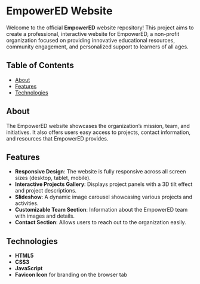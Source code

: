 # EmpowerED Website

Welcome to the official **EmpowerED** website repository! This project aims to create a professional, interactive website for EmpowerED, a non-profit organization focused on providing innovative educational resources, community engagement, and personalized support to learners of all ages.


## Table of Contents

- [About](#about)
- [Features](#features)
- [Technologies](#technologies)

## About

The EmpowerED website showcases the organization’s mission, team, and initiatives. It also offers users easy access to projects, contact information, and resources that EmpowerED provides.

## Features

- **Responsive Design**: The website is fully responsive across all screen sizes (desktop, tablet, mobile).
- **Interactive Projects Gallery**: Displays project panels with a 3D tilt effect and project descriptions.
- **Slideshow**: A dynamic image carousel showcasing various projects and activities.
- **Customizable Team Section**: Information about the EmpowerED team with images and details.
- **Contact Section**: Allows users to reach out to the organization easily.

## Technologies

- **HTML5**
- **CSS3**
- **JavaScript**
- **Favicon Icon** for branding on the browser tab

